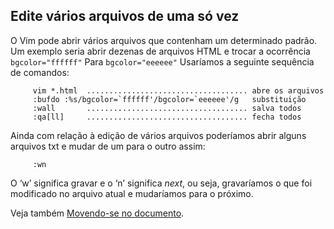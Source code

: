 Edite vários arquivos de uma só vez
-----------------------------------

O Vim pode abrir vários arquivos que contenham um determinado padrão. Um
exemplo seria abrir dezenas de arquivos HTML e trocar a ocorrência
`bgcolor="ffffff"` Para `bgcolor="eeeeee"` Usaríamos a seguinte
sequência de comandos:

         vim *.html  .................................... abre os arquivos
         :bufdo :%s/bgcolor=`ffffff'/bgcolor=`eeeeee'/g   substituição
         :wall       .................................... salva todos
         :qa[ll]     .................................... fecha todos

Ainda com relação à edição de vários arquivos poderíamos abrir alguns
arquivos txt e mudar de um para o outro assim:

         :wn

O ‘w’ significa gravar e o ‘n’ significa
*next*, ou seja, gravaríamos o que foi modificado no
arquivo atual e mudaríamos para o próximo.

Veja também [Movendo-se no documento](../capitulo_3/movendo-se_no_documento.md).

